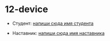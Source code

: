 # 12-device


* Студент: [напиши сюда имя студента](http://ссылка_на_профиль_гитхаб.ру)

* Наставник: [напиши сюда имя наставника](http://ссылка_на_профиль_гитхаб.ру)
